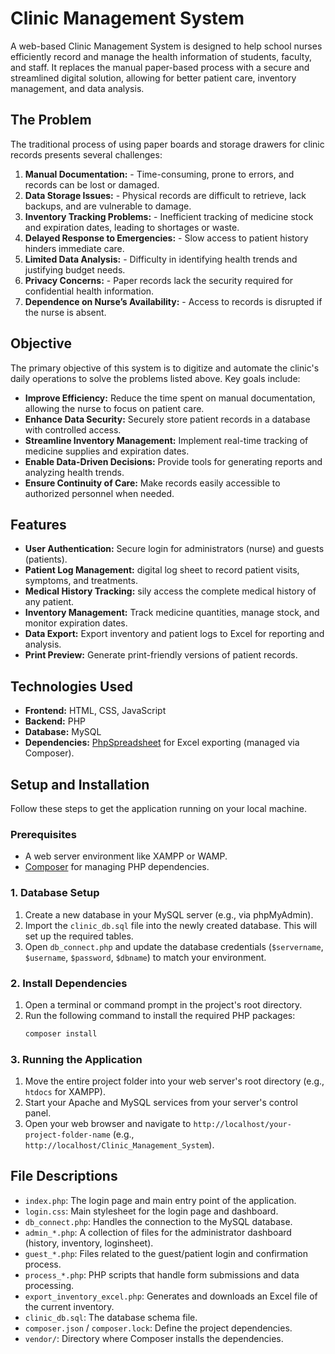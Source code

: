 # Clinic Management System
A web-based Clinic Management System is designed to help school nurses efficiently record and manage the health information of students, faculty, and staff. It replaces the manual paper-based process with a secure and streamlined digital solution, allowing for better patient care, inventory management, and data analysis.

## The Problem
The traditional process of using paper boards and storage drawers for clinic records presents several challenges:

1.  **Manual Documentation:**  - Time-consuming, prone to errors, and records can be lost or damaged.
2.  **Data Storage Issues:** - Physical records are difficult to retrieve, lack backups, and are vulnerable to damage.
3.  **Inventory Tracking Problems:** - Inefficient tracking of medicine stock and expiration dates, leading to shortages or waste.
4.  **Delayed Response to Emergencies:** - Slow access to patient history hinders immediate care.   
5.  **Limited Data Analysis:** - Difficulty in identifying health trends and justifying budget needs.
6.  **Privacy Concerns:** - Paper records lack the security required for confidential health information.
7.  **Dependence on Nurse’s Availability:** - Access to records is disrupted if the nurse is absent.

## Objective
The primary objective of this system is to digitize and automate the clinic's daily operations to solve the problems listed above. Key goals include:

-   **Improve Efficiency:** Reduce the time spent on manual documentation, allowing the nurse to focus on patient care.
-   **Enhance Data Security:** Securely store patient records in a database with controlled access.
-   **Streamline Inventory Management:** Implement real-time tracking of medicine supplies and expiration dates.
-   **Enable Data-Driven Decisions:** Provide tools for generating reports and analyzing health trends.
-   **Ensure Continuity of Care:** Make records easily accessible to authorized personnel when needed.

## Features
-   **User Authentication:** Secure login for administrators (nurse) and guests (patients).
-   **Patient Log Management:** digital log sheet to record patient visits, symptoms, and treatments.
-   **Medical History Tracking:** sily access the complete medical history of any patient.
-   **Inventory Management:** Track medicine quantities, manage stock, and monitor expiration dates.
-   **Data Export:** Export inventory and patient logs to Excel for reporting and analysis.
-   **Print Preview:** Generate print-friendly versions of patient records.

## Technologies Used
-   **Frontend:** HTML, CSS, JavaScript
-   **Backend:** PHP
-   **Database:** MySQL
-   **Dependencies:** [PhpSpreadsheet](https://phpspreadsheet.readthedocs.io/) for Excel exporting (managed via Composer).

## Setup and Installation
Follow these steps to get the application running on your local machine.

### Prerequisites
-   A web server environment like XAMPP or WAMP.
-   [Composer](https://getcomposer.org/) for managing PHP dependencies.

### 1. Database Setup
1.  Create a new database in your MySQL server (e.g., via phpMyAdmin).
2.  Import the `clinic_db.sql` file into the newly created database. This will set up the required tables.
3.  Open `db_connect.php` and update the database credentials (`$servername`, `$username`, `$password`, `$dbname`) to match your environment.

### 2. Install Dependencies
1.  Open a terminal or command prompt in the project's root directory.
2.  Run the following command to install the required PHP packages:
    ```bash
    composer install
    ```

### 3. Running the Application
1.  Move the entire project folder into your web server's root directory (e.g., `htdocs` for XAMPP).
2.  Start your Apache and MySQL services from your server's control panel.
3.  Open your web browser and navigate to `http://localhost/your-project-folder-name` (e.g., `http://localhost/Clinic_Management_System`).

## File Descriptions
-   `index.php`: The login page and main entry point of the application.
-   `login.css`: Main stylesheet for the login page and dashboard.
-   `db_connect.php`: Handles the connection to the MySQL database.
-   `admin_*.php`: A collection of files for the administrator dashboard (history, inventory, loginsheet).
-   `guest_*.php`: Files related to the guest/patient login and confirmation process.
-   `process_*.php`: PHP scripts that handle form submissions and data processing.
-   `export_inventory_excel.php`: Generates and downloads an Excel file of the current inventory.
-   `clinic_db.sql`: The database schema file.
-   `composer.json` / `composer.lock`: Define the project dependencies.
-   `vendor/`: Directory where Composer installs the dependencies.
